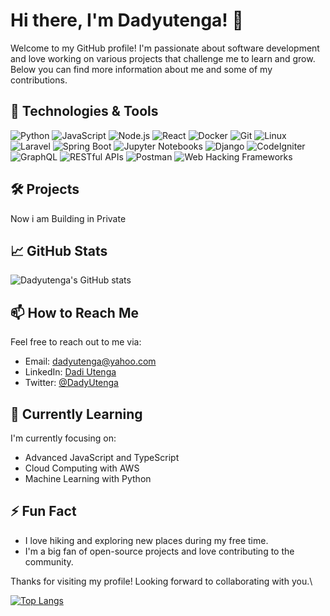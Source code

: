 # Hi there, I'm Dadyutenga! 👋

Welcome to my GitHub profile! I'm passionate about software development and love working on various projects that challenge me to learn and grow. Below you can find more information about me and some of my contributions.

## 🔧 Technologies & Tools

![Python](https://img.shields.io/badge/-Python-3776AB?style=flat&logo=python&logoColor=white)
![JavaScript](https://img.shields.io/badge/-JavaScript-F7DF1E?style=flat&logo=javascript&logoColor=black)
![Node.js](https://img.shields.io/badge/-Node.js-339933?style=flat&logo=node.js&logoColor=white)
![React](https://img.shields.io/badge/-React-61DAFB?style=flat&logo=react&logoColor=black)
![Docker](https://img.shields.io/badge/-Docker-2496ED?style=flat&logo=docker&logoColor=white)
![Git](https://img.shields.io/badge/-Git-F05032?style=flat&logo=git&logoColor=white)
![Linux](https://img.shields.io/badge/-Linux-FCC624?style=flat&logo=linux&logoColor=black)
![Laravel](https://img.shields.io/badge/-Laravel-FF2D20?style=flat&logo=laravel&logoColor=white)
![Spring Boot](https://img.shields.io/badge/-Spring%20Boot-6DB33F?style=flat&logo=spring-boot&logoColor=white)
![Jupyter Notebooks](https://img.shields.io/badge/-Jupyter%20Notebooks-F37626?style=flat&logo=jupyter&logoColor=white)
![Django](https://img.shields.io/badge/-Django-092E20?style=flat&logo=django&logoColor=white)
![CodeIgniter](https://img.shields.io/badge/-CodeIgniter-EF4223?style=flat&logo=codeigniter&logoColor=white)
![GraphQL](https://img.shields.io/badge/-GraphQL-E10098?style=flat&logo=graphql&logoColor=white)
![RESTful APIs](https://img.shields.io/badge/-RESTful%20APIs-FF6C37?style=flat&logo=restful-api&logoColor=white)
![Postman](https://img.shields.io/badge/-Postman-FF6C37?style=flat&logo=postman&logoColor=white)
![Web Hacking Frameworks](https://img.shields.io/badge/-Web%20Hacking%20Frameworks-000000?style=flat&logo=hackaday&logoColor=white)
## 🛠️ Projects
Now i am Building in Private

## 📈 GitHub Stats

![Dadyutenga's GitHub stats](https://github-readme-stats.vercel.app/api?username=dadyutenga&show_icons=true&theme=radical)

## 📫 How to Reach Me

Feel free to reach out to me via:

- Email: [dadyutenga@yahoo.com](mailto:dadyutenga@yahoo.com)
- LinkedIn: [Dadi Utenga](https://www.linkedin.com/in/dadi-utenga-375135220/)
- Twitter: [@DadyUtenga](https://x.com/DadyUtenga)

## 🌱 Currently Learning

I'm currently focusing on:

- Advanced JavaScript and TypeScript
- Cloud Computing with AWS
- Machine Learning with Python

## ⚡ Fun Fact

- I love hiking and exploring new places during my free time.
- I'm a big fan of open-source projects and love contributing to the community.

Thanks for visiting my profile! Looking forward to collaborating with you.\

[![Top Langs](https://github-readme-stats.vercel.app/api/top-langs/?username=anuraghazra&layout=donut-vertical)](https://github.com/anuraghazra/github-readme-stats)

